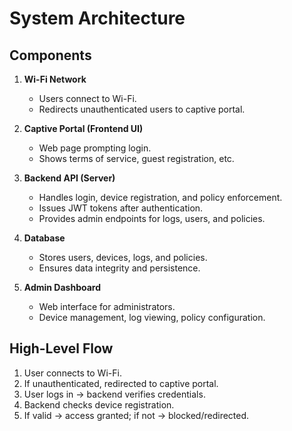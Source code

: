 # System Architecture

## Components
1. **Wi-Fi Network**
   - Users connect to Wi-Fi.
   - Redirects unauthenticated users to captive portal.

2. **Captive Portal (Frontend UI)**
   - Web page prompting login.
   - Shows terms of service, guest registration, etc.

3. **Backend API (Server)**
   - Handles login, device registration, and policy enforcement.
   - Issues JWT tokens after authentication.
   - Provides admin endpoints for logs, users, and policies.

4. **Database**
   - Stores users, devices, logs, and policies.
   - Ensures data integrity and persistence.

5. **Admin Dashboard**
   - Web interface for administrators.
   - Device management, log viewing, policy configuration.

## High-Level Flow
1. User connects to Wi-Fi.
2. If unauthenticated, redirected to captive portal.
3. User logs in → backend verifies credentials.
4. Backend checks device registration.
5. If valid → access granted; if not → blocked/redirected.
